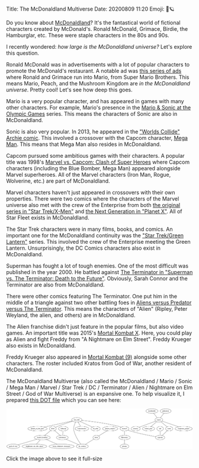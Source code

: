Title: The McDonaldland Multiverse
Date: 20200809 11:20
Emoji: 🍔🪐

Do you know about [McDonaldland](https://en.wikipedia.org/wiki/McDonaldland)? It's the fantastical world of fictional characters created by McDonald's. Ronald McDonald, Grimace, Birdie, the Hamburglar, etc. These were staple characters in the 80s and 90s.

I recently wondered: *how large is the McDonaldland universe?* Let's explore this question.

Ronald McDonald was in advertisements with a lot of popular characters to promote the McDonald's restaurant. A notable ad was [this series of ads](https://www.youtube.com/watch?v=CClLVbJHZZU&list=PLveTXs0ghKpmVTcyls-2k32Y0evJOrKpL) where Ronald and Grimace run into Mario, from Super Mario Brothers. This means Mario, Peach, and the Mushroom Kingdom are *in the McDonaldland universe*. Pretty cool! Let's see how deep this goes.

Mario is a very popular character, and has appeared in games with many other characters. For example, Mario's presence in the [Mario & Sonic at the Olympic Games](https://en.wikipedia.org/wiki/Mario_%26_Sonic_at_the_Olympic_Games) series. This means the characters of Sonic are also in McDonaldland.

Sonic is also very popular. In 2013, he appeared in the ["Worlds Collide" Archie comic](https://archiesonic.fandom.com/wiki/Worlds_Collide). This involved a crossover with the Capcom character, [Mega Man](https://en.wikipedia.org/wiki/Mega_Man). This means that Mega Man also resides in McDonaldland.

Capcom pursued some ambitious games with their characters. A popular title was 1998's [Marvel vs. Capcom: Clash of Super Heroes](https://en.wikipedia.org/wiki/Marvel_vs._Capcom:_Clash_of_Super_Heroes) where Capcom characters (including the Blue Bomber, Mega Man) appeared alongside Marvel superheroes. All of the Marvel characters (Iron Man, Rogue, Wolverine, etc.) are part of McDonaldland.

Marvel characters haven't just appeared in crossovers with their own properties. There were two comics where the characters of the Marvel universe also met with the crew of the Enterprise from both [the original series in "Star Trek/X-Men"](https://en.wikipedia.org/wiki/Star_Trek/X-Men) and [the Next Generation in "Planet X"](https://en.wikipedia.org/wiki/Planet_X_(Star_Trek)). All of Star Fleet exists in McDonaldland.

The Star Trek characters were in many films, books, and comics. An important one for the McDonaldland continuity was the ["Star Trek/Green Lantern"](https://en.wikipedia.org/wiki/Star_Trek/Green_Lantern) series. This involved the crew of the Enterprise meeting the Green Lantern. Unsurprisingly, the DC Comics characters also exist in McDonaldland.

Superman has fought a lot of tough enemies. One of the most difficult was published in the year 2000. He battled against [The Terminator in "Superman vs. The Terminator: Death to the Future"](https://en.wikipedia.org/wiki/Superman_vs._The_Terminator:_Death_to_the_Future). Obviously, Sarah Connor and the Terminator are also from McDonaldland.

There were other comics featuring The Terminator. One put him in the middle of a triangle against two other battling foes in [Aliens versus Predator versus The Terminator](https://en.wikipedia.org/wiki/Aliens_versus_Predator_versus_The_Terminator). This means the characters of "Alien" (Ripley, Peter Weyland, the alien, and others) are in McDonaldland.

The Alien franchise didn't just feature in the popular films, but also video games. An important title was 2015's [Mortal Kombat X](https://en.wikipedia.org/wiki/Mortal_Kombat_X). Here, you could play as Alien and fight Freddy from "A Nightmare on Elm Street". Freddy Krueger also exists in McDonaldland.

Freddy Krueger also appeared in [Mortal Kombat (9)](https://en.wikipedia.org/wiki/Mortal_Kombat_(2011_video_game)) alongside some other characters. The roster included Kratos from God of War, another resident of McDonaldland.

The McDonaldland Multiverse (also called the McDonaldland / Mario / Sonic / Mega Man / Marvel / Star Trek / DC / Terminator / Alien / Nightmare on Elm Street / God of War Multiverse) is an expansive one. To help visualize it, I prepared [this DOT file](/media/mcdonaldland.dot) which you can see here:

[![The McDonaldland Multiverse shown in an undirected graph](/media/mcdonaldland.png)](/media/mcdonaldland.png)

<aside>Click the image above to see it full-size</aside>
